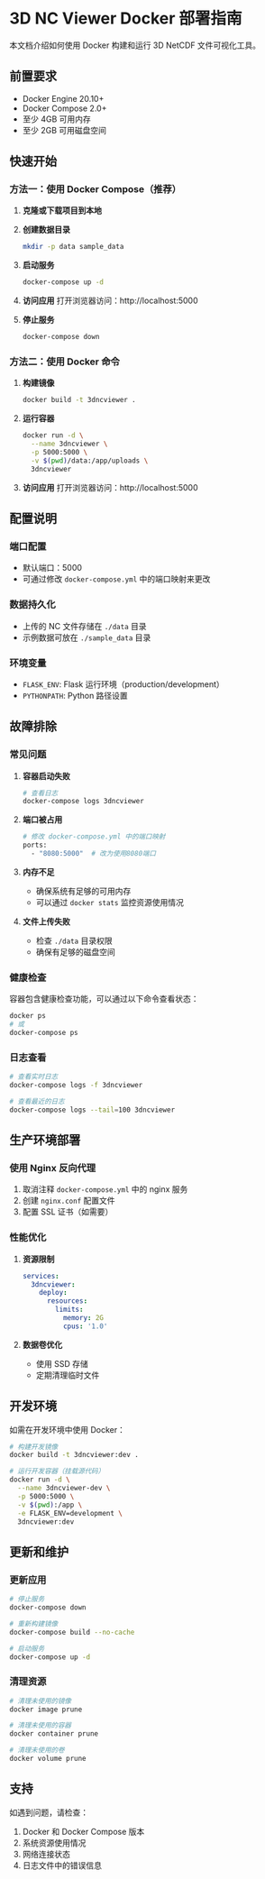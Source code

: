 # 3D NC Viewer Docker 部署指南

本文档介绍如何使用 Docker 构建和运行 3D NetCDF 文件可视化工具。

## 前置要求

- Docker Engine 20.10+
- Docker Compose 2.0+
- 至少 4GB 可用内存
- 至少 2GB 可用磁盘空间

## 快速开始

### 方法一：使用 Docker Compose（推荐）

1. **克隆或下载项目到本地**

2. **创建数据目录**
   ```bash
   mkdir -p data sample_data
   ```

3. **启动服务**
   ```bash
   docker-compose up -d
   ```

4. **访问应用**
   打开浏览器访问：http://localhost:5000

5. **停止服务**
   ```bash
   docker-compose down
   ```

### 方法二：使用 Docker 命令

1. **构建镜像**
   ```bash
   docker build -t 3dncviewer .
   ```

2. **运行容器**
   ```bash
   docker run -d \
     --name 3dncviewer \
     -p 5000:5000 \
     -v $(pwd)/data:/app/uploads \
     3dncviewer
   ```

3. **访问应用**
   打开浏览器访问：http://localhost:5000

## 配置说明

### 端口配置
- 默认端口：5000
- 可通过修改 `docker-compose.yml` 中的端口映射来更改

### 数据持久化
- 上传的 NC 文件存储在 `./data` 目录
- 示例数据可放在 `./sample_data` 目录

### 环境变量
- `FLASK_ENV`: Flask 运行环境（production/development）
- `PYTHONPATH`: Python 路径设置

## 故障排除

### 常见问题

1. **容器启动失败**
   ```bash
   # 查看日志
   docker-compose logs 3dncviewer
   ```

2. **端口被占用**
   ```bash
   # 修改 docker-compose.yml 中的端口映射
   ports:
     - "8080:5000"  # 改为使用8080端口
   ```

3. **内存不足**
   - 确保系统有足够的可用内存
   - 可以通过 `docker stats` 监控资源使用情况

4. **文件上传失败**
   - 检查 `./data` 目录权限
   - 确保有足够的磁盘空间

### 健康检查

容器包含健康检查功能，可以通过以下命令查看状态：
```bash
docker ps
# 或
docker-compose ps
```

### 日志查看

```bash
# 查看实时日志
docker-compose logs -f 3dncviewer

# 查看最近的日志
docker-compose logs --tail=100 3dncviewer
```

## 生产环境部署

### 使用 Nginx 反向代理

1. 取消注释 `docker-compose.yml` 中的 nginx 服务
2. 创建 `nginx.conf` 配置文件
3. 配置 SSL 证书（如需要）

### 性能优化

1. **资源限制**
   ```yaml
   services:
     3dncviewer:
       deploy:
         resources:
           limits:
             memory: 2G
             cpus: '1.0'
   ```

2. **数据卷优化**
   - 使用 SSD 存储
   - 定期清理临时文件

## 开发环境

如需在开发环境中使用 Docker：

```bash
# 构建开发镜像
docker build -t 3dncviewer:dev .

# 运行开发容器（挂载源代码）
docker run -d \
  --name 3dncviewer-dev \
  -p 5000:5000 \
  -v $(pwd):/app \
  -e FLASK_ENV=development \
  3dncviewer:dev
```

## 更新和维护

### 更新应用
```bash
# 停止服务
docker-compose down

# 重新构建镜像
docker-compose build --no-cache

# 启动服务
docker-compose up -d
```

### 清理资源
```bash
# 清理未使用的镜像
docker image prune

# 清理未使用的容器
docker container prune

# 清理未使用的卷
docker volume prune
```

## 支持

如遇到问题，请检查：
1. Docker 和 Docker Compose 版本
2. 系统资源使用情况
3. 网络连接状态
4. 日志文件中的错误信息